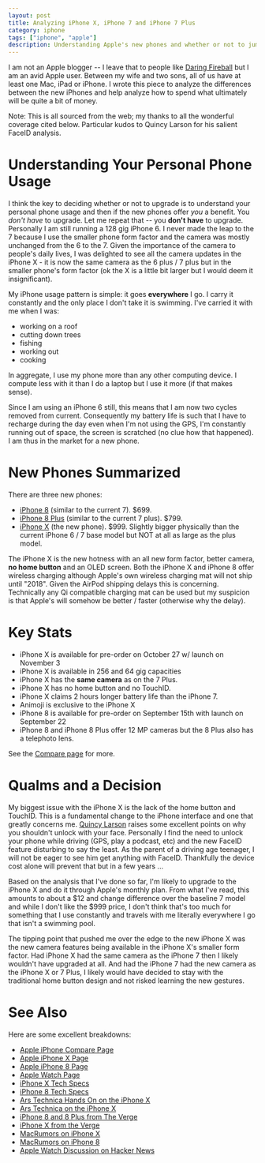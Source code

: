 ```yaml
---
layout: post
title: Analyzing iPhone X, iPhone 7 and iPhone 7 Plus
category: iphone
tags: ["iphone", "apple"]
description: Understanding Apple's new phones and whether or not to jump to the iPhone X can be challenging.  Understanding the differences is key and here is my analysis.
---
```

I am not an Apple blogger -- I leave that to people like [Daring Fireball](https://www.daringfireball.net) but I am an avid Apple user.  Between my wife and two sons, all of us have at least one Mac, iPad or iPhone.  I wrote this piece to analyze the differences between the new iPhones and help analyze how to spend what ultimately will be quite a bit of money.

Note: This is all sourced from the web; my thanks to all the wonderful coverage cited below.  Particular kudos to Quincy Larson for his salient FaceID analysis.

# Understanding Your Personal Phone Usage

I think the key to deciding whether or not to upgrade is to understand your personal phone usage and then if the new phones offer *you* a benefit.  You *don't have* to upgrade.  Let me repeat that -- you **don't have** to upgrade.  Personally I am still running a 128 gig iPhone 6.  I never made the leap to the 7 because I use the smaller phone form factor and the camera was mostly unchanged from the 6 to the 7.  Given the importance of the camera to people's daily lives, I was delighted to see all the camera updates in the iPhone X - it is now the same camera as the 6 plus / 7 plus but in the smaller phone's form factor (ok the X is a little bit larger but I would deem it insignificant).

My iPhone usage pattern is simple: it goes **everywhere** I go.  I carry it constantly and the only place I don't take it is swimming. I've carried it with me when I was: 

* working on a roof
* cutting down trees
* fishing
* working out
* cooking

In aggregate, I use my phone more than any other computing device.  I compute less with it than I do a laptop but I use it more (if that makes sense).

Since I am using an iPhone 6 still, this means that I am now two cycles removed from current.  Consequently my battery life is such that I have to recharge during the day even when I'm not using the GPS, I'm constantly running out of space, the screen is scratched (no clue how that happened).  I am thus in the market for a new phone.

# New Phones Summarized

There are three new phones:

* [iPhone 8](https://www.apple.com/iphone-8/specs/) (similar to the current 7).  $699.
* [iPhone 8 Plus](https://www.apple.com/iphone-x/specs/) (similar to the current 7 plus).  $799.
* [iPhone X](https://www.apple.com/iphone-x/specs/) (the new phone).  $999.  Slightly bigger physically than the current iPhone 6 / 7 base model but NOT at all as large as the plus model.

The iPhone X is the new hotness with an all new form factor, better camera, **no home button** and an OLED screen.  Both the iPhone X and iPhone 8 offer wireless charging although Apple's own wireless charging mat will not ship until "2018".  Given the AirPod shipping delays this is concerning.  Technically any Qi compatible charging mat can be used but my suspicion is that Apple's will somehow be better / faster (otherwise why the delay).

# Key Stats

* iPhone X is available for pre-order on October 27 w/ launch on November 3
* iPhone X is available in 256 and 64 gig capacities
* iPhone X has the **same camera** as on the 7 Plus. 
* iPhone X has no home button and no TouchID.
* iPhone X claims 2 hours longer battery life than the iPhone 7.
* Animoji is exclusive to the iPhone X
* iPhone 8 is available for pre-order on September 15th with launch on September 22
* iPhone 8 and iPhone 8 Plus offer 12 MP cameras but the 8 Plus also has a telephoto lens.

See the [Compare page](https://www.apple.com/iphone/compare/) for more.

# Qualms and a Decision

My biggest issue with the iPhone X is the lack of the home button and TouchID.  This is a fundamental change to the iPhone interface and one that greatly concerns me.  [Quincy Larson](https://medium.freecodecamp.org/why-you-should-never-unlock-your-phone-with-your-face-79c07772a28) raises some excellent points on why you shouldn't unlock with your face.  Personally I find the need to unlock your phone while driving (GPS, play a podcast, etc) and the new FaceID feature disturbing to say the least.  As the parent of a driving age teenager, I will not be eager to see him get anything with FaceID.  Thankfully the device cost alone will prevent that but in a few years ... 

Based on the analysis that I've done so far, I'm likely to upgrade to the iPhone X and do it through Apple's monthly plan.  From what I've read, this amounts to about a $12 and change difference over the baseline 7 model and while I don't like the $999 price, I don't think that's too much for something that I use constantly and travels with me literally everywhere I go that isn't a swimming pool.  

The tipping point that pushed me over the edge to the new iPhone X was the new camera features being available in the iPhone X's smaller form factor.  Had iPhone X had the same camera as the iPhone 7 then I likely wouldn't have upgraded at all.  And had the iPhone 7 had the new camera as the iPhone X or 7 Plus, I likely would have decided to stay with the traditional home button design and not risked learning the new gestures.

# See Also

Here are some excellent breakdowns:

* [Apple iPhone Compare Page](https://www.apple.com/iphone/compare/)
* [Apple iPhone X Page](https://www.apple.com/iphone-x/)
* [Apple iPhone 8 Page](https://www.apple.com/iphone-8/)
* [Apple Watch Page](https://www.apple.com/apple-watch-series-3/)
* [iPhone X Tech Specs](https://www.apple.com/iphone-x/specs/)
* [iPhone 8 Tech Specs](https://www.apple.com/iphone-8/specs/)
* [Ars Technica Hands On on the iPhone X](https://arstechnica.com/gadgets/2017/09/hands-on-with-the-iphone-x-oled-and-hdr-outshine-everything-else/)
* [Ars Technica on the iPhone X](https://arstechnica.com/gadgets/2017/09/apples-radically-different-smartphone-is-called-the-iphone-x/)
* [iPhone 8 and 8 Plus from The Verge](https://www.theverge.com/2017/9/12/16287932/apple-iphone-8-plus-photos-video-hands-on)
* [iPhone X from the Verge](https://www.theverge.com/2017/9/12/16291244/new-iphone-x-photos-video-hands-on)
* [MacRumors on iPhone X](https://www.macrumors.com/roundup/iphone-x/)
* [MacRumors on iPhone 8](https://www.macrumors.com/roundup/iphone-8/)
* [Apple Watch Discussion on Hacker News](https://news.ycombinator.com/item?id=15229317)



